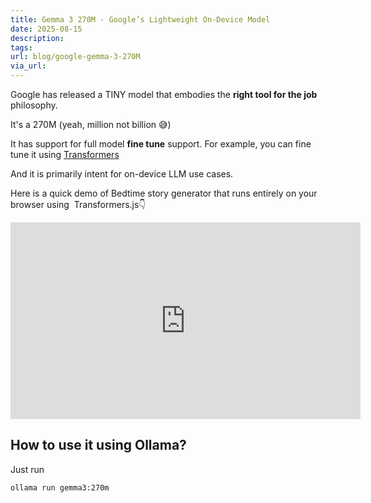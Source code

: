 ```yaml
---
title: Gemma 3 270M - Google’s Lightweight On‑Device Model
date: 2025-08-15
description: 
tags: 
url: blog/google-gemma-3-270M
via_url:
---
```

Google has released a TINY model that embodies the **right tool for the job** philosophy. 

It's a 270M (yeah, million not billion 😅)

It has support for full model **fine tune** support. For example, you can fine tune it using [Transformers](https://ai.google.dev/gemma/docs/core/huggingface_text_full_finetune)

And it is primarily intent for on-device LLM use cases.

Here is a quick demo of Bedtime story generator  that runs entirely on your browser using  Transformers.js👇
<iframe width="560" height="315" src="https://www.youtube-nocookie.com/embed/ds95v-Aiu5E?si=RdFFdtyHaOmM2unO" title="YouTube video player" frameborder="0" allow="accelerometer; autoplay; clipboard-write; encrypted-media; gyroscope; picture-in-picture; web-share" referrerpolicy="strict-origin-when-cross-origin" allowfullscreen></iframe>

## How to use it using Ollama?

Just run 

```
ollama run gemma3:270m
```
